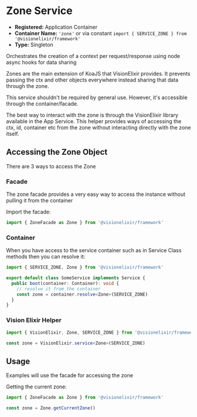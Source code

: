 # Zone Service

- **Registered:** Application Container
- **Container Name:** `'zone'` or via constant `import { SERVICE_ZONE } from '@visionelixir/framework'`
- **Type:** Singleton

Orchestrates the creation of a context per request/response using node async hooks for data sharing

Zones are the main extension of KoaJS that VisionElixir provides. It prevents passing the ctx and other objects everywhere
instead sharing that data through the zone.

This service shouldn't be required by general use. However, it's accessible through the container/facade.

The best way to interact with the zone is through the VisionElixir library available in the App Service. This helper
provides ways of accessing the ctx, id, container etc from the zone without interacting directly with the zone itself.

## Accessing the Zone Object

There are 3 ways to access the Zone

### Facade

The zone facade provides a very easy way to access the instance without pulling it from the container

Import the facade:
```typescript
import { ZoneFacade as Zone } from '@visionelixir/framework'
```

### Container

When you have access to the service container such as in Service Class methods then you can resolve it:

```typescript
import { SERVICE_ZONE, Zone } from '@visionelixir/framework'

export default class SomeService implements Service {
  public boot(container: Container): void {
    // resolve it from the container
    const zone = container.resolve<Zone>(SERVICE_ZONE)
  }
}
```

### Vision Elixir Helper

```typescript
import { VisionElixir, Zone, SERVICE_ZONE } from '@visionelixir/framework'

const zone = VisionElixir.service<Zone>(SERVICE_ZONE)
```

## Usage

Examples will use the facade for accessing the zone

Getting the current zone:

```typescript
import { ZoneFacade as Zone } from '@visionelixir/framework'

const zone = Zone.getCurrentZone()
```
